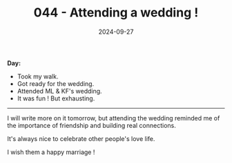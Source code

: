 ﻿---
title: 044 - Attending a wedding !
date: 2024-09-27
categories: ["daily"]
tags: posts

---
**Day:** 

- Took my walk.
- Got ready for the wedding.
- Attended ML & KF's wedding.
- It was fun ! But exhausting.
---
I will write more on it tomorrow, but attending the wedding reminded me of the importance of friendship and building real connections.

It's always nice to celebrate other people's love life.

I wish them a happy marriage !
